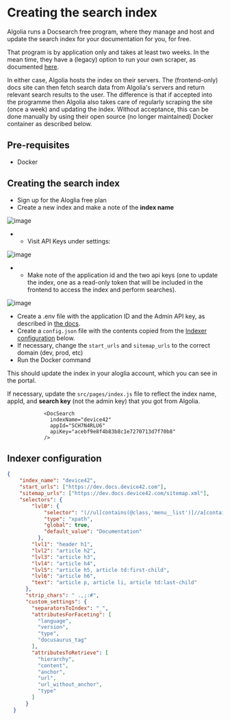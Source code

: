 # Creating the search index

Algolia runs a Docsearch free program, where they manage and host and update the search index for your documentation for you, for free.

That program is by application only and takes at least two weeks. In the mean time, they have a (legacy) option to run your own scraper, as documented [here](https://docsearch.algolia.com/docs/legacy/run-your-own).

In either case, Algolia hosts the index on their servers. The (frontend-only) docs site can then fetch search data from Algolia's servers and return relevant search results to the user. The difference is that if accepted into the programme
then Algolia also takes care of regularly scraping the site (once a week) and updating the index. Without acceptance, this can be done manually by using their open source (no longer maintained) Docker container as described below.

## Pre-requisites 

* Docker

## Creating the search index

* Sign up for the Aloglia free plan
* Create a new index and make a note of the **index name**

![image](https://github.com/device42/device42-docs/assets/2641205/7bcc0aee-3e7a-47d7-acab-66c391bc7888)

* * Visit API Keys under settings:

![image](https://github.com/device42/device42-docs/assets/2641205/2a82587a-95b9-475a-a780-9ebcaea92c21)

* * Make note of the application id and the two api keys (one to update the index, one as a read-only token that will be included in the frontend to access the index and perform searches).
 
![image](https://github.com/device42/device42-docs/assets/2641205/4d2eac2b-9b23-4f6f-abfd-6b856c232695)

* Create a .env file with the application ID and the Admin API key, as described in [the docs](https://docsearch.algolia.com/docs/legacy/run-your-own).
* Create a `config.json` file with the contents copied from the [Indexer configuration](#config) below.
* If necessary, change the `start_urls` and `sitemap_urls` to the correct domain (dev, prod, etc)
* Run the Docker command

This should update the index in your aloglia account, which you can see in the portal.

If necessary, update the `src/pages/index.js` file to reflect the index name, appId, and **search key** (not the admin key) that you got from Algolia.

```
            <DocSearch
              indexName="device42"
              appId="SCH7N4RLU6"
              apiKey="acebf9e8f4b83b8c1e7270713d7f70b8"
            />
```

<h2 id="config"> Indexer configuration</h2>

```json
{
    "index_name": "device42",
    "start_urls": ["https://dev.docs.device42.com"],
    "sitemap_urls": ["https://dev.docs.device42.com/sitemap.xml"],
    "selectors": {
        "lvl0": {
            "selector": "(//ul[contains(@class,'menu__list')]//a[contains(@class, 'menu__link menu__link--sublist menu__link--active')]/text() | //nav[contains(@class, 'navbar')]//a[contains(@class, 'navbar__link--active')]/text())[last()]",
            "type": "xpath",
            "global": true,
            "default_value": "Documentation"
          },
        "lvl1": "header h1",
        "lvl2": "article h2",
        "lvl3": "article h3",
        "lvl4": "article h4",
        "lvl5": "article h5, article td:first-child",
        "lvl6": "article h6",
        "text": "article p, article li, article td:last-child"
      },
      "strip_chars": " .,;:#",
      "custom_settings": {
        "separatorsToIndex": "_",
        "attributesForFaceting": [
          "language",
          "version",
          "type",
          "docusaurus_tag"
        ],
        "attributesToRetrieve": [
          "hierarchy",
          "content",
          "anchor",
          "url",
          "url_without_anchor",
          "type"
        ]
      }
  }
```
